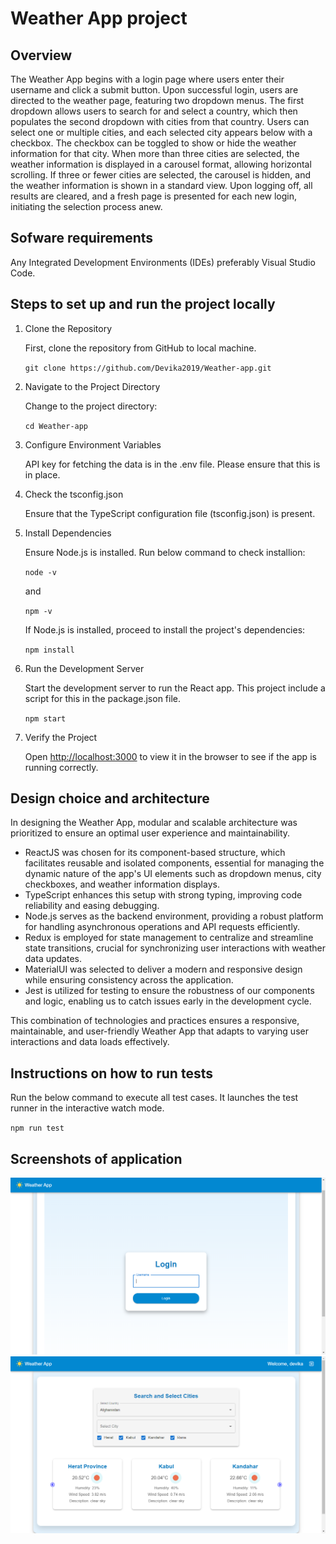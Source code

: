 # Weather App project
## Overview
The Weather App begins with a login page where users enter their username and click a submit button. Upon successful login, users are directed to the weather page, featuring two dropdown menus. The first dropdown allows users to search for and select a country, which then populates the second dropdown with cities from that country. Users can select one or multiple cities, and each selected city appears below with a checkbox. The checkbox can be toggled to show or hide the weather information for that city. When more than three cities are selected, the weather information is displayed in a carousel format, allowing horizontal scrolling. If three or fewer cities are selected, the carousel is hidden, and the weather information is shown in a standard view. Upon logging off, all results are cleared, and a fresh page is presented for each new login, initiating the selection process anew.

## Sofware requirements
Any Integrated Development Environments (IDEs) preferably Visual Studio Code.

## Steps to set up and run the project locally
1. Clone the Repository

    First, clone the repository from GitHub to local machine.

    `git clone https://github.com/Devika2019/Weather-app.git`

2. Navigate to the Project Directory

    Change to the project directory:

    `cd Weather-app`

3. Configure Environment Variables

    API key for fetching the data is in the .env file. Please ensure that this is in place.

4. Check the tsconfig.json

    Ensure that the TypeScript configuration file (tsconfig.json) is present.

5. Install Dependencies

    Ensure Node.js is installed. Run below command to check installion:

    `node -v`

      and

    `npm -v`

    If Node.js is installed, proceed to install the project's dependencies:
   
    `npm install`

6. Run the Development Server

    Start the development server to run the React app. This project include a script for this in the package.json file.

    `npm start`

7. Verify the Project

    Open [http://localhost:3000](http://localhost:3000) to view it in the browser to see if the app is running correctly.

## Design choice and architecture

In designing the Weather App, modular and scalable architecture was prioritized to ensure an optimal user experience and maintainability. 
- ReactJS was chosen for its component-based structure, which facilitates reusable and isolated components, essential for managing the dynamic nature of the app's UI elements such as dropdown menus, city checkboxes, and weather information displays.
- TypeScript enhances this setup with strong typing, improving code reliability and easing debugging.
- Node.js serves as the backend environment, providing a robust platform for handling asynchronous operations and API requests efficiently.
- Redux is employed for state management to centralize and streamline state transitions, crucial for synchronizing user interactions with weather data updates.
- MaterialUI was selected to deliver a modern and responsive design while ensuring consistency across the application.
- Jest is utilized for testing to ensure the robustness of our components and logic, enabling us to catch issues early in the development cycle. 

This combination of technologies and practices ensures a responsive, maintainable, and user-friendly Weather App that adapts to varying user interactions and data loads effectively.

## Instructions on how to run tests
Run the below command to execute all test cases. It launches the test runner in the interactive watch mode.

 `npm run test`

## Screenshots of application
![Alt text](/LoginPage.PNG?raw=true "Optional Title") 
![Alt text](/WeatherDisplay.PNG?raw=true "Optional Title")
